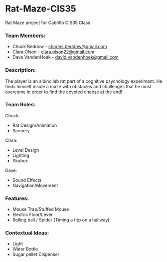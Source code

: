 # Rat-Maze-CIS35
Rat Maze project for Cabrillo CIS35 Class

### Team Members:
* Chuck Beddow - charles.beddow@gmail.com
* Clara Olson - clara.olson22@gmail.com
* Dave VandenHoek - david.vandenhoek@gmail.com

### Description:
The player is an albino lab rat part of a cognitive psychology experiment. He finds himself inside a maze with obstacles and challenges that he must overcome in order to find the coveted cheese at the end!

### Team Roles:
Chuck:
* Rat Design/Animation
* Scenery

Clara: 
* Level Design
* Lighting
* Skybox

Dave:
* Sound Effects
* Navigation/Movement

### Features:
* Mouse Trap/Stuffed Mouse
* Electric Floor/Lever
* Rolling ball / Spider (Timing a trip on a hallway)

### Contextual Ideas:
* Light
* Water Bottle
* Sugar pellet Dispenser
